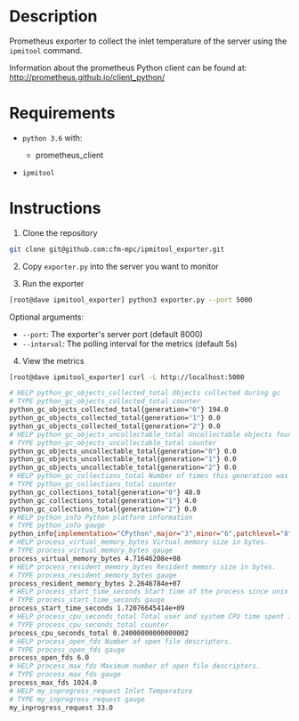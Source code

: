 # Description

Prometheus exporter to collect the inlet temperature of the server using the `ipmitool` command.

Information about the prometheus Python client can be found at:
http://prometheus.github.io/client_python/

# Requirements

- `python 3.6` with:
    - prometheus_client

- `ipmitool`

# Instructions

1. Clone the repository

```bash
git clone git@github.com:cfm-mpc/ipmitool_exporter.git
```

2. Copy `exporter.py` into the server you want to monitor

3. Run the exporter

```bash
[root@dave ipmitool_exporter] python3 exporter.py --port 5000
```

Optional arguments:
- `--port`: The exporter's server port (default 8000)
- `--interval`: The polling interval for the metrics (default 5s)

4. View the metrics

```bash
[root@dave ipmitool_exporter] curl -L http://localhost:5000

# HELP python_gc_objects_collected_total Objects collected during gc
# TYPE python_gc_objects_collected_total counter
python_gc_objects_collected_total{generation="0"} 194.0
python_gc_objects_collected_total{generation="1"} 0.0
python_gc_objects_collected_total{generation="2"} 0.0
# HELP python_gc_objects_uncollectable_total Uncollectable objects found during GC
# TYPE python_gc_objects_uncollectable_total counter
python_gc_objects_uncollectable_total{generation="0"} 0.0
python_gc_objects_uncollectable_total{generation="1"} 0.0
python_gc_objects_uncollectable_total{generation="2"} 0.0
# HELP python_gc_collections_total Number of times this generation was collected
# TYPE python_gc_collections_total counter
python_gc_collections_total{generation="0"} 48.0
python_gc_collections_total{generation="1"} 4.0
python_gc_collections_total{generation="2"} 0.0
# HELP python_info Python platform information
# TYPE python_info gauge
python_info{implementation="CPython",major="3",minor="6",patchlevel="8",version="3.6.8"} 1.0
# HELP process_virtual_memory_bytes Virtual memory size in bytes.
# TYPE process_virtual_memory_bytes gauge
process_virtual_memory_bytes 4.71646208e+08
# HELP process_resident_memory_bytes Resident memory size in bytes.
# TYPE process_resident_memory_bytes gauge
process_resident_memory_bytes 2.2646784e+07
# HELP process_start_time_seconds Start time of the process since unix epoch in seconds.
# TYPE process_start_time_seconds gauge
process_start_time_seconds 1.72076645414e+09
# HELP process_cpu_seconds_total Total user and system CPU time spent in seconds.
# TYPE process_cpu_seconds_total counter
process_cpu_seconds_total 0.24000000000000002
# HELP process_open_fds Number of open file descriptors.
# TYPE process_open_fds gauge
process_open_fds 6.0
# HELP process_max_fds Maximum number of open file descriptors.
# TYPE process_max_fds gauge
process_max_fds 1024.0
# HELP my_inprogress_request Inlet Temperature
# TYPE my_inprogress_request gauge
my_inprogress_request 33.0
```